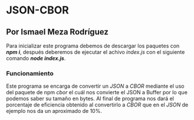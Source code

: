 # JSON-CBOR
## Por Ismael Meza Rodríguez

Para inicializar este programa debemos de descargar los paquetes con ***npm i***, después deberemos de ejecutar el achivo _index.js_ con el siguiente comando ***node index.js***.

### Funcionamiento
Este programa se encarga de convertir un *JSON* a *CBOR* mediante el uso del paquete de npm *cbor* el cuál nos convierte el JSON a Buffer por lo que podemos saber su tamaño en bytes. Al final de programa nos dará el porcentaje de eficiencia obtenido al convertirlo a *CBOR* que en el *JSON* de ejemplo nos da un aproximado de 10%.
